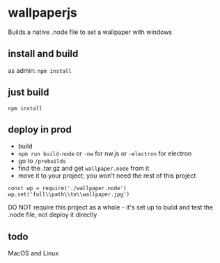 # wallpaperjs

Builds a native .node file to set a wallpaper with windows

## install and build

as admin: `npm install`

## just build

`npm install`

## deploy in prod

- build
- `npm run build-node` or `-nw` for nw.js or `-electron` for electron
- go to `/prebuilds`
- find the .tar.gz and get `wallpaper.node` from it
- move it to your project; you won't need the rest of this project

```
const wp = require('./wallpaper.node')
wp.set('full\\path\\to\\wallpaper.jpg')
```

DO NOT require this project as a whole - it's set up to build and test the .node file, not deploy it directly

## todo

MacOS and Linux
